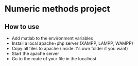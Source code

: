 # Numeric methods project

## How to use

* Add matlab to the environment variables
* Install a local apache+php server (XAMPP, LAMPP, WAMPP)
* Copy all files to apache (inside it's own folder if you want)
* Start the apache server
* Go to the route of your file in the localhost